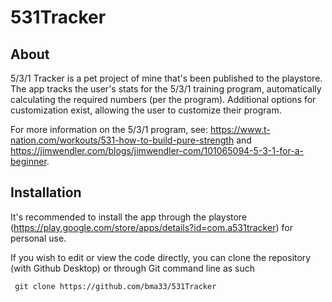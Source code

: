 # 531Tracker
## About
5/3/1 Tracker is a pet project of mine that's been published to the playstore. The app tracks the user's stats for the 5/3/1 training program, automatically calculating the required numbers (per the program). Additional options for customization exist, allowing the user to customize their program.

For more information on the 5/3/1 program, see: https://www.t-nation.com/workouts/531-how-to-build-pure-strength and https://jimwendler.com/blogs/jimwendler-com/101065094-5-3-1-for-a-beginner.

## Installation 
It's recommended to install the app through the playstore (https://play.google.com/store/apps/details?id=com.a531tracker) for personal use.

If you wish to edit or view the code directly, you can clone the repository (with Github Desktop) or through Git command line as such 
```
 git clone https://github.com/bma33/531Tracker
```
